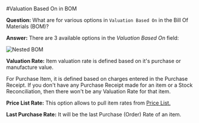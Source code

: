 <!-- add-breadcrumbs -->
#Valuation Based On in BOM

**Question:** What are for various options in `Valuation Based On` in the Bill Of Materials (BOM)?

**Answer:** There are 3 available options in the <i>Valuation Based On</i> field:

<img alt="Nested BOM" class="screenshot" src="{{docs_base_url}}/v12/assets/img/articles/valuation-based-on-1.png">

**Valuation Rate:** Item valuation rate is defined based on it's purchase or manufacture value.

For Purchase Item, it is defined based on charges entered in the Purchase Receipt. If you don't have any Purchase Receipt
made for an item or a Stock Reconciliation, then there won't be any Valuation Rate for that item.

**Price List Rate:** This option allows to pull item rates from [Price List.](/docs/v12/user/manual/en/stock/item-price)

**Last Purchase Rate:** It will be the last Purchase (Order) Rate of an item.